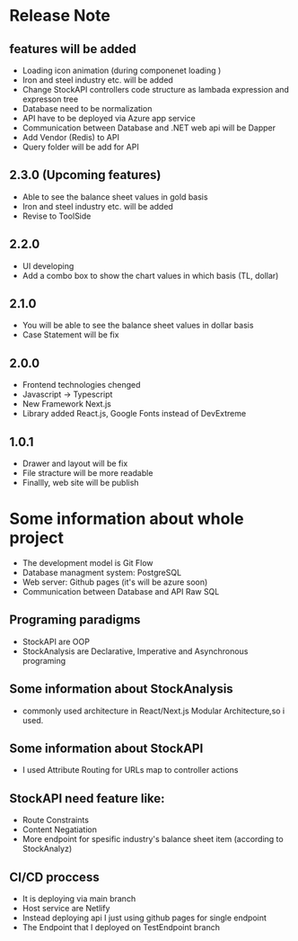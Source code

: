 # Release Note

## features will be added
- Loading icon animation (during componenet loading )
- Iron and steel industry etc. will be added
- Change StockAPI controllers code structure as lambada expression and expresson tree
- Database need to be normalization 
- API have to be deployed via Azure app service
- Communication between Database and .NET web api will be Dapper
- Add Vendor (Redis) to API
- Query folder will be add for API 

## 2.3.0 (Upcoming features)
- Able to see the balance sheet values ​​in gold basis
- Iron and steel industry etc. will be added
- Revise to ToolSide

## 2.2.0 
- UI developing
- Add a combo box to show the chart values ​​in which basis (TL, dollar)

## 2.1.0 
- You will be able to see the balance sheet values ​​in dollar basis
- Case Statement will be fix

## 2.0.0
- Frontend technologies chenged
- Javascript -> Typescript
- New Framework Next.js 
- Library added React.js, Google Fonts instead of DevExtreme

## 1.0.1
- Drawer and layout will be fix
- File stracture will be more readable
- Finallly, web site will be publish

# Some information about whole project
- The development model is Git Flow
- Database managment system: PostgreSQL
- Web server: Github pages (it's will be azure soon)
- Communication between Database and API Raw SQL

## Programing paradigms
- StockAPI are OOP
- StockAnalysis are Declarative, Imperative and Asynchronous  programing

## Some information about StockAnalysis
- commonly used architecture in React/Next.js Modular Architecture,so i used.

## Some information about StockAPI
- I used Attribute Routing for URLs map to controller actions

## StockAPI need feature like:
- Route Constraints
- Content Negatiation
- More endpoint for spesific industry's balance sheet item (according to StockAnalyz)

## CI/CD proccess
- It is deploying via main branch
- Host service are Netlify
- Instead deploying api I just using github pages for single endpoint
- The Endpoint that I deployed on TestEndpoint branch



